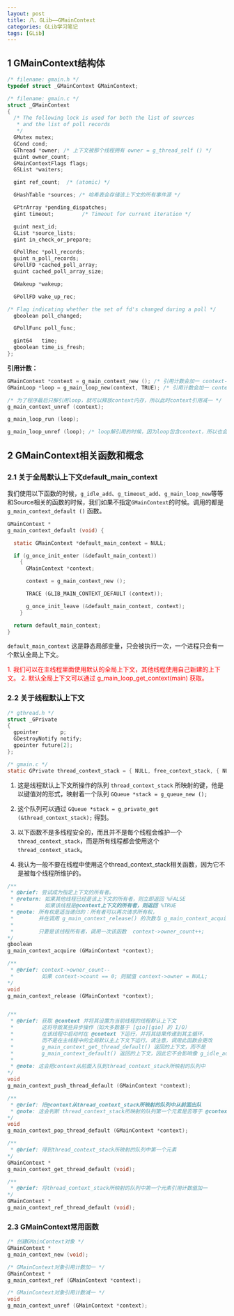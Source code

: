 ```yaml
---
layout: post
title: 八、GLib——GMainContext
categories: GLib学习笔记
tags: [GLib]
---
```


## 1 GMainContext结构体

```c
/* filename: gmain.h */
typedef struct _GMainContext GMainContext;

/* filename: gmain.c */
struct _GMainContext
{
  /* The following lock is used for both the list of sources
   * and the list of poll records
   */
  GMutex mutex;
  GCond cond;
  GThread *owner; /* 上下文被那个线程拥有 owner = g_thread_self () */
  guint owner_count; 
  GMainContextFlags flags;
  GSList *waiters;

  gint ref_count;  /* (atomic) */

  GHashTable *sources; /* 哈希表会存储该上下文的所有事件源 */

  GPtrArray *pending_dispatches;
  gint timeout;			/* Timeout for current iteration */

  guint next_id;
  GList *source_lists;
  gint in_check_or_prepare;

  GPollRec *poll_records;
  guint n_poll_records;
  GPollFD *cached_poll_array;
  guint cached_poll_array_size;

  GWakeup *wakeup;

  GPollFD wake_up_rec;

/* Flag indicating whether the set of fd's changed during a poll */
  gboolean poll_changed;

  GPollFunc poll_func;

  gint64   time;
  gboolean time_is_fresh;
};
```

**引用计数：**

```c
GMainContext *context = g_main_context_new (); /* 引用计数会加一 context->ref_count = 1 */
GMainLoop *loop = g_main_loop_new(context, TRUE); /* 引用计数会加一 context->ref_count = 2 */

/* 为了程序最后只解引用loop，就可以释放context内存，所以此时context引用减一 */
g_main_context_unref (context);

g_main_loop_run (loop); 

g_main_loop_unref (loop); /* loop解引用的时候，因为loop包含context，所以也会解引用context,因此执行完毕之后 context->ref_count = 0 */
```

## 2 GMainContext相关函数和概念

### 2.1 关于全局默认上下文default_main_context

我们使用以下函数的时候，`g_idle_add`、`g_timeout_add`、`g_main_loop_new`等等和Source相关的函数的时候，我们如果不指定`GMainContext`的时候。调用的都是 `g_main_context_default ()` 函数。

```c
GMainContext *
g_main_context_default (void) {

  static GMainContext *default_main_context = NULL;

  if (g_once_init_enter (&default_main_context))
    {
      GMainContext *context;

      context = g_main_context_new ();

      TRACE (GLIB_MAIN_CONTEXT_DEFAULT (context));

      g_once_init_leave (&default_main_context, context);
    }

  return default_main_context;
}
```

`default_main_context` 这是静态局部变量，只会被执行一次，一个进程只会有一个默认全局上下文。

<font color="red">
1. 我们可以在主线程里面使用默认的全局上下文，其他线程使用自己新建的上下文。
</font>


<font color="red">
2. 默认全局上下文可以通过 g_main_loop_get_context(main) 获取。
</font>

### 2.2 关于线程默认上下文

```c
/* gthread.h */
struct _GPrivate
{
  gpointer       p;
  GDestroyNotify notify;
  gpointer future[2];
};

/* gmain.c */
static GPrivate thread_context_stack = { NULL, free_context_stack, { NULL, NULL };
```

1. 这是线程默认上下文所操作的队列 `thread_context_stack` 所映射的键，他是以键值对的形式，映射着一个队列 ` GQueue *stack = g_queue_new (); `

2. 这个队列可以通过 `GQueue *stack = g_private_get (&thread_context_stack);` 得到。

3. 以下函数不是多线程安全的，而且并不是每个线程会维护一个 `thread_context_stack`，而是所有线程都会使用这个 `thread_context_stack`。

4. 我认为一般不要在线程中使用这个thread_context_stack相关函数，因为它不是被每个线程所维护的。


```c
/**
 * @brief: 尝试成为指定上下文的所有者。
 * @return: 如果其他线程已经是该上下文的所有者，则立即返回 %FALSE
 *          如果该线程是@context上下文的所有者，则返回 %TRUE
 * @note: 所有权是适当递归的：所有者可以再次请求所有权，
 *        并在调用 g_main_context_release() 的次数与 g_main_context_acquire() 的次数相同时释放所有权。
 *        
 *        只要是该线程所有者，调用一次该函数  context->owner_count++;
*/
gboolean 
g_main_context_acquire (GMainContext *context);

/**
 * @brief: context->owner_count-- 
 *         如果 context->count == 0; 则赋值 context->owner = NULL;
*/
void
g_main_context_release (GMainContext *context);


/**
 * @brief: 获取 @context 并将其设置为当前线程的线程默认上下文
 *         这将导致某些异步操作（如大多数基于 [gio][gio] 的 I/O）
 *         在该线程中启动时在 @context 下运行，并将其结果传递到其主循环，
 *         而不是在主线程中的全局默认主上下文下运行。请注意，调用此函数会更改
 *         g_main_context_get_thread_default() 返回的上下文，而不是
 *         g_main_context_default() 返回的上下文，因此它不会影响像 g_idle_add() 这样的函数使用的上下文。
 * 
 * @note: 这会把context从前面入队到thread_context_stack所映射的队列中
*/
void
g_main_context_push_thread_default (GMainContext *context);

/**
 * @brief: 把@context从thread_context_stack所映射的队列中从前面出队
 * @note: 这会判断 thread_context_stack所映射的队列第一个元素是否等于 @context
*/
void
g_main_context_pop_thread_default (GMainContext *context);

/**
 * @brief: 得到thread_context_stack所映射的队列中第一个元素
*/
GMainContext *
g_main_context_get_thread_default (void);

/**
 * @brief: 将thread_context_stack所映射的队列中第一个元素引用计数值加一
*/
GMainContext *
g_main_context_ref_thread_default (void);
```

### 2.3 GMainContext常用函数

```c
/* 创建GMainContext对象 */
GMainContext *
g_main_context_new (void);

/* GMainContext对象引用计数加一 */
GMainContext *
g_main_context_ref (GMainContext *context);

/* GMainContext对象引用计数减一 */
void
g_main_context_unref (GMainContext *context);
```

